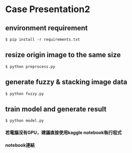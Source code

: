 # Case Presentation2

## environment requirement
`$ pip install -r requirements.txt`

## resize origin image to the same size
`$ python preprocess.py`

## generate fuzzy & stacking image data
`$ python fuzzy.py`

## train model and generate result
`$ python model.py`

#### 若電腦沒有GPU，建議直接使用kaggle notebook執行程式
#### notebook連結
